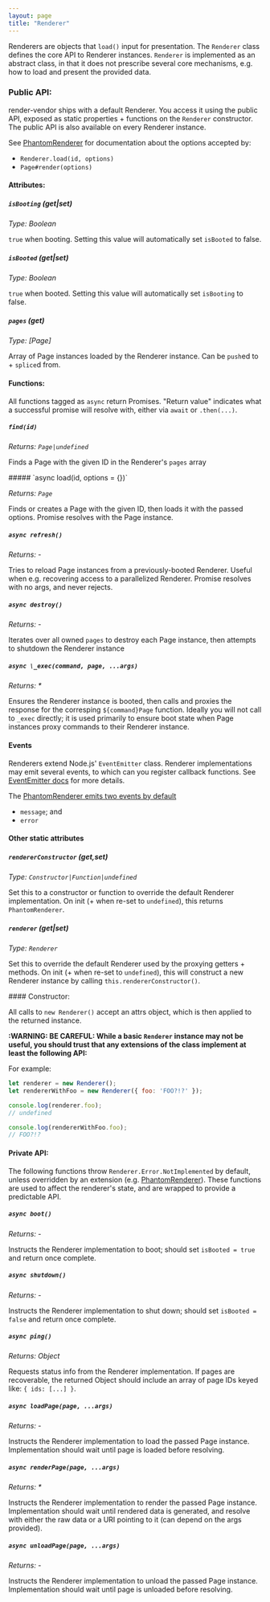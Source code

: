 ```yaml
---
layout: page
title: "Renderer"
---
```


Renderers are objects that `load()` input for presentation. The `Renderer` class
defines the core API to Renderer instances. `Renderer` is implemented as an
abstract class, in that it does not prescribe several core mechanisms, e.g. how
to load and present the provided data.

### Public API:

render-vendor ships with a default Renderer. You access it
using the public API, exposed as static properties + functions on the `Renderer`
constructor. The public API is also available on every Renderer instance.

See [PhantomRenderer](/pages/phantom-renderer) for documentation about the options accepted by:

- `Renderer.load(id, options)`
- `Page#render(options)`

#### Attributes:

##### `isBooting` (get|set)

_Type: Boolean_

`true` when booting. Setting this value will automatically set `isBooted` to false.

##### `isBooted` (get|set)

_Type: Boolean_

`true` when booted. Setting this value will automatically set `isBooting` to false.

##### `pages` (get)

_Type: \[Page\]_

Array of Page instances loaded by the Renderer instance. Can be `push`ed to + `splice`d from.

#### Functions:

All functions tagged as `async` return Promises. "Return value" indicates what a
successful promise will resolve with, either via `await` or `.then(...)`.

##### `find(id)`

_Returns: `Page|undefined`_

Finds a Page with the given ID in the Renderer's `pages` array

<a name='api-load'>
##### `async load(id, options = {})`

_Returns: `Page`_

Finds or creates a Page with the given ID, then loads it with the passed options. Promise resolves with the Page instance.

##### `async refresh()`

_Returns: -_

Tries to reload Page instances from a previously-booted Renderer. Useful when e.g. recovering access to a parallelized Renderer. Promise resolves with no args, and never rejects.

##### `async destroy()`

_Returns: -_

Iterates over all owned `pages` to destroy each Page instance, then attempts to shutdown the Renderer instance

##### `async \_exec(command, page, ...args)`

_Returns: *_

Ensures the Renderer instance is booted, then calls and proxies the response for the corresping `${command}Page` function. Ideally you will not call to `_exec` directly; it is used primarily to ensure boot state when Page instances proxy commands to their Renderer instance.

#### Events

Renderers extend Node.js' `EventEmitter` class. Renderer implementations may
emit several events, to which can you register callback functions. See
[EventEmitter docs](https://nodejs.org/api/events.html#events_class_eventemitter) for more details.

The [PhantomRenderer emits two events by default](/pages/phantom-renderer#events)

- `message`; and
- `error`

#### Other static attributes

##### `rendererConstructor` (get,set)

_Type: `Constructor|Function|undefined`_

Set this to a constructor or function to override the default Renderer implementation. On init (+ when re-set to `undefined`), this returns `PhantomRenderer`.


##### `renderer` (get|set)

_Type: `Renderer`_

Set this to override the default Renderer used by the proxying getters + methods. On init (+ when re-set to `undefined`), this will construct a new Renderer instance by calling `this.rendererConstructor()`.

<a name='api-constructor'>
#### Constructor:

All calls to `new Renderer()` accept an attrs object, which is then applied to
the returned instance.

**:WARNING: BE CAREFUL: While a basic `Renderer` instance may not be useful, you should trust that any
extensions of the class implement at least the following API:**


For example:

```javascript
let renderer = new Renderer();
let rendererWithFoo = new Renderer({ foo: 'FOO?!?' });

console.log(renderer.foo);
// undefined

console.log(rendererWithFoo.foo);
// FOO?!?
```

#### Private API:

The following functions throw `Renderer.Error.NotImplemented` by default, unless
overridden by an extension (e.g. [PhantomRenderer](/pages/phantom-renderer)). These functions are used to
affect the renderer's state, and are wrapped to provide a predictable API.

##### `async boot()`

_Returns: -_

Instructs the Renderer implementation to boot; should set `isBooted = true` and return once complete.

##### `async shutdown()`

_Returns: -_

Instructs the Renderer implementation to shut down; should set `isBooted = false` and return once complete.

##### `async ping()`

_Returns: Object_

Requests status info from the Renderer implementation. If pages are recoverable, the returned Object should include an array of page IDs keyed like: `{ ids: [...] }`.

##### `async loadPage(page, ...args)`

_Returns: -_

Instructs the Renderer implementation to load the passed Page instance. Implementation should wait until page is loaded before resolving.

##### `async renderPage(page, ...args)`

_Returns: *_

Instructs the Renderer implementation to render the passed Page instance. Implementation should wait until rendered data is generated, and resolve with either the raw data or a URI pointing to it (can depend on the args provided).

##### `async unloadPage(page, ...args)`

_Returns: -_

Instructs the Renderer implementation to unload the passed Page instance. Implementation should wait until page is unloaded before resolving.
